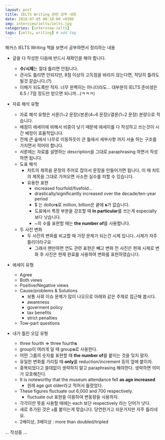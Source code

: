 ```yaml
---
layout: post
title: IELTS Writing 관련 공부 내용
date: 2018-07-05 00:10:00 +0300
img: interview/ielts/ielts.jpg
categories: [interview-ielts] 
tags: [ielts, writing] # add tag
---
```


해커스 IELTS Writing 책을 보면서 공부하면서 정리하는 내용

+ 글을 다 작성한 다음에 반드시 재확인을 해야 합니다.
    + **수/시제**는 절대 틀리면 안됩니다.
    + 관사도 틀리면 안되지만, 8점 이상의 고득점을 바라지 않는다면, 적당히 틀려도 될것 같습니다.(?)
    + 이해가 되도록만 적자. 너무 완벽히는 아니더라도... 대부분의 IELTS 준비생은 6.5 / 7점 정도만 받으면 되니까...(ㅋㅋㅋ)

+ 자료 해석 유형
    + 자료 해석 유형은 서론(1~2 문장)/본론(4~6 문장)/결론(1~2 문장) 분량으로 적습니다.
    + 배점이 에세이에 비해서 비중이 낮기 때문에 에세이를 다 작성하고 쓰는것이 시간 배정이 효율적입니다.
    + 전체 큰 숲에서 나무로 이동하듯이 큰 틀에서 세부사항 까지 서술 하는 구조를 가지면서 적어야 합니다.
    + 서론에는 자료를 설명하는 description을 그대로 paraphrasing 하면서 작성하면 됩니다.
    + 도표 해석
        + 차트의 제목을 문장의 주어로 잡아서 문장을 만들어가면 됩니다. 이 때 차트의 제목을 그대로 가져오면 사소한 실수를 피할 수 있습니다.
        + 유용한 표현
            + increased fourfold/fivefold...
            + drastically/significantly increased over the decade/ten-year period
            + $ 는 dollor**s**로 million, billion은 끝에 **s**가 없습니다.
            + 도표에서 특정 부분을 강조할 때 **In particular**를 쓰는게 especially 보다 낫습니다.
            + ~의 수를 표현할 때는 **the number of**를 사용합니다.
    + 두 사진 변화
        + 두 사진의 변화를 비교할 때 가장 문제가 되는건 시제 입니다. 시제가 자주 틀리더라구요
            + 그래서 왠만하면 연도 관련 표현은 빼고 변화 전 사진은 현재 시제로 변화 후 사진은 현재 완료를 사용하여 변화를 표현하였습니다.
            

+ 에세이 유형
    + Agree
    + Both views
    + Positive/Negative views
    + Cause/problems & Solutions
        + 보통 사회 이슈 문제가 많이 나오므로 아래와 같은 주제로 접근해 봅시다.
        + awareness
        + goverment policy
        + tax benefits
        + strict penalties
    + Tow-part questions    
    
+ 내가 틀린 오답 유형
    + three fourth => three fourth**s**
    + group이 여러개 일 때 group**s**로 사용한다.
    + 어떤 그룹의 숫자를 표현할 때 **the number of**를 붙이는 것을 잊지 말자.
    + 유일한 변화를 가리킬 때 **only**를 reduction/increment 등의 앞에 붙이자.
    + 중복되었다고 쓸데없이 생략하지 말고 paraphrasing 해야한다. 생략하면 의미가 모호해진다.
    + It is noteworthy that the museum attendance fell **as age increased**
        + 원래 age got older라고 적어서 틀렸었다.
    + These figures fluctuate out 6,000 and 700 respectively.
        + fluctuate out 표현을 이용하여 변동량을 사용하자.
    + 각각이란 뜻을 사용할 때에는 each 보단 respectively 라는 단어가 낫다.
    + 새로 추가된 것은 `a`를 붙이는게 맞습니다. 당연한거고 쉬운거지만 자주 틀리네요.
    + 2배이상, 3배이상 : more than doubled/tripled
    
... 작성중 ...